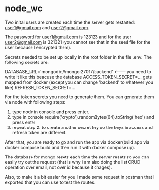 # node_wc

Two inital users are created each time the server gets restarted: user1@gmail.com and user2@gmail.com.

The password for user1@gmail.com is 123123 and for the user user2@gmail.com is 321321 (you cannot see that in the seed file for the user because I encrypted them).

Secrets needed to be set up locally in the root folder in the file .env.
The following secrets are:

DATABASE_URL='mongodb://mongo:27017/backend'    <--- you need to write it like this beacuse the database
ACCESS_TOKEN_SECRET=...                              gets mapped from docker (except you can change 'backend' to whatever you like)
REFRESH_TOKEN_SECRET=...

For the token secrets you need to generate them. You can generate them via node with following steps:
1. type node in console and press enter.
2. type in console  require('crypto').randomBytes(64).toString('hex')  and press enter
3. repeat step 2. to create another secret key so the keys in access and refresh token are different.

After that, you are ready to go and run the app via docker(build app via docker compose build and then run it with docker compose up).

The database for mongo resets each time the server resets so you can easily try out the request (that is why i am also doing the list CRUD operation over email, not over id because it chages).

Also, to make it a bit easier for you I made some request in postman that I exported that you can use to test the routes.
